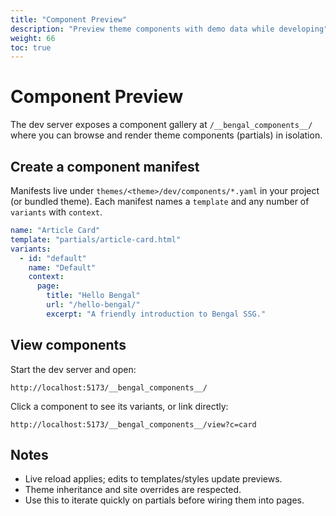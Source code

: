 ```yaml
---
title: "Component Preview"
description: "Preview theme components with demo data while developing"
weight: 66
toc: true
---
```


# Component Preview

The dev server exposes a component gallery at `/__bengal_components__/` where you can browse and render theme components (partials) in isolation.

## Create a component manifest

Manifests live under `themes/<theme>/dev/components/*.yaml` in your project (or bundled theme). Each manifest names a `template` and any number of `variants` with `context`.

```yaml
name: "Article Card"
template: "partials/article-card.html"
variants:
  - id: "default"
    name: "Default"
    context:
      page:
        title: "Hello Bengal"
        url: "/hello-bengal/"
        excerpt: "A friendly introduction to Bengal SSG."
```

## View components

Start the dev server and open:

```text
http://localhost:5173/__bengal_components__/
```

Click a component to see its variants, or link directly:

```text
http://localhost:5173/__bengal_components__/view?c=card
```

## Notes

- Live reload applies; edits to templates/styles update previews.
- Theme inheritance and site overrides are respected.
- Use this to iterate quickly on partials before wiring them into pages.
